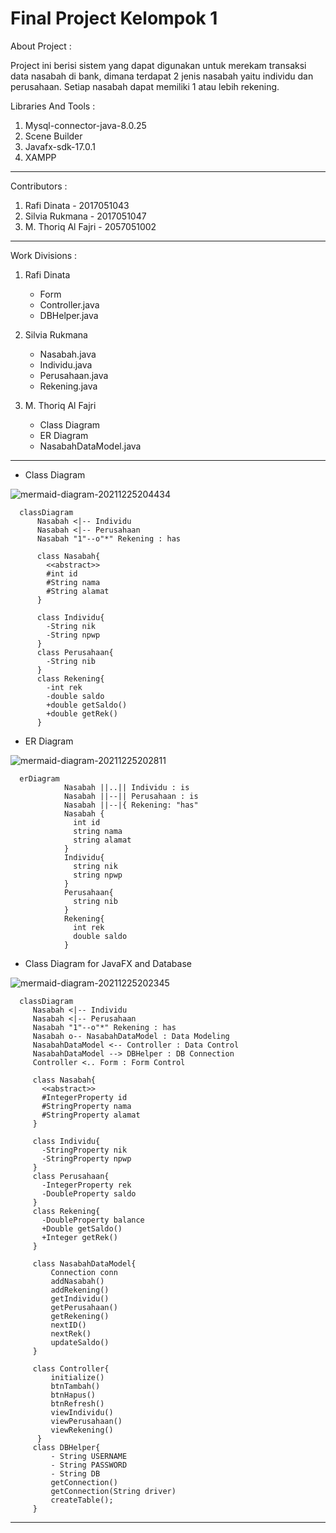 # Final Project Kelompok 1

About Project : 

Project ini berisi sistem yang dapat digunakan untuk merekam transaksi data nasabah di bank, dimana terdapat 2 jenis nasabah yaitu individu dan perusahaan. Setiap nasabah dapat memiliki 1 atau lebih rekening.

Libraries And Tools :
1. Mysql-connector-java-8.0.25
2. Scene Builder
3. Javafx-sdk-17.0.1
4. XAMPP

-------------------------------
Contributors :
1. Rafi Dinata - 2017051043
2. Silvia Rukmana - 2017051047
3. M. Thoriq Al Fajri - 2057051002

-------------------------------
Work Divisions :

1. Rafi Dinata
      - Form
      - Controller.java
      - DBHelper.java

2. Silvia Rukmana
      - Nasabah.java
      - Individu.java
      - Perusahaan.java
      - Rekening.java

3. M. Thoriq Al Fajri
      - Class Diagram
      - ER Diagram
      - NasabahDataModel.java

-------------------------------
- Class Diagram

![mermaid-diagram-20211225204434](https://user-images.githubusercontent.com/83461390/147439351-beb846d4-f2a2-4ef9-b79a-d9e937056ced.png)

      classDiagram
          Nasabah <|-- Individu
          Nasabah <|-- Perusahaan
          Nasabah "1"--o"*" Rekening : has

          class Nasabah{
            <<abstract>>
            #int id
            #String nama
            #String alamat
          }

          class Individu{
            -String nik
            -String npwp
          }
          class Perusahaan{
            -String nib
          }
          class Rekening{
            -int rek
            -double saldo
            +double getSaldo()
            +double getRek()
          }
         
- ER Diagram

![mermaid-diagram-20211225202811](https://user-images.githubusercontent.com/83461390/147439361-e84c1b9d-0a94-4a5a-8535-589122f0dcbf.png)

      erDiagram
                Nasabah ||..|| Individu : is
                Nasabah ||--|| Perusahaan : is
                Nasabah ||--|{ Rekening: "has"
                Nasabah {
                  int id
                  string nama
                  string alamat
                }
                Individu{
                  string nik
                  string npwp
                }
                Perusahaan{
                  string nib
                }
                Rekening{
                  int rek
                  double saldo
                }
                
- Class Diagram for JavaFX and Database

![mermaid-diagram-20211225202345](https://user-images.githubusercontent.com/83461390/147439376-26b4d501-c9db-4fc8-afac-f5de25abf072.png)

      classDiagram
         Nasabah <|-- Individu
         Nasabah <|-- Perusahaan
         Nasabah "1"--o"*" Rekening : has
         Nasabah o-- NasabahDataModel : Data Modeling
         NasabahDataModel <-- Controller : Data Control
         NasabahDataModel --> DBHelper : DB Connection
         Controller <.. Form : Form Control      

         class Nasabah{
           <<abstract>>
           #IntegerProperty id
           #StringProperty nama
           #StringProperty alamat
         }

         class Individu{
           -StringProperty nik
           -StringProperty npwp
         }
         class Perusahaan{
           -IntegerProperty rek
           -DoubleProperty saldo
         }
         class Rekening{
           -DoubleProperty balance
           +Double getSaldo()
           +Integer getRek()
         }

         class NasabahDataModel{
             Connection conn
             addNasabah()
             addRekening()
             getIndividu()
             getPerusahaan()
             getRekening()
             nextID()
             nextRek()
             updateSaldo()
         }

         class Controller{
             initialize()
             btnTambah()
             btnHapus()
             btnRefresh()
             viewIndividu()
             viewPerusahaan()
             viewRekening()
          }
         class DBHelper{
             - String USERNAME
             - String PASSWORD
             - String DB
             getConnection()
             getConnection(String driver)
             createTable();
         }
         
-------------------------------
